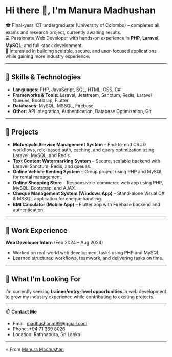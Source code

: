 # Hi there 👋, I'm Manura Madhushan  

🎓 Final-year ICT undergraduate (University of Colombo) – completed all exams and research project, currently awaiting results.  
💻 Passionate Web Developer with hands-on experience in **PHP**, **Laravel**, **MySQL**, and full-stack development.  
🚀 Interested in building scalable, secure, and user-focused applications while gaining more industry experience.  

---

## 🔧 Skills & Technologies
- **Languages:** PHP, JavaScript, SQL, HTML, CSS, C#
- **Frameworks & Tools:** Laravel, Jetstream, Sanctum, Redis, Laravel Queues, Bootstrap, Flutter  
- **Databases:** MySQL, MSSQL, Firebase  
- **Other:** API Integration, Authentication, Database Optimization, Git  

---

## 📂 Projects
- **Motorcycle Service Management System** – End-to-end CRUD workflows, role-based auth, caching, and query optimization using Laravel, MySQL, and Redis.  
- **Text Content Watermarking System** – Secure, scalable backend with Laravel Sanctum, Redis, and queues.  
- **Online Vehicle Renting System** – Group project using PHP and MySQL for rental management.  
- **Online Shopping Store** – Responsive e-commerce web app using PHP, MySQL, Bootstrap, and AJAX.  
- **Cheque Management System (Windows App)** – Stand-alone Visual C# & MSSQL application for cheque handling.  
- **BMI Calculator (Mobile App)** – Flutter app with Firebase backend and authentication.  

---

## 💼 Work Experience
**Web Developer Intern** (Feb 2024 – Aug 2024)  
- Worked on real-world web development tasks using PHP and MySQL.  
- Learned structured workflows, teamwork, and delivering tasks on time.  

---

## 🌱 What I'm Looking For
I’m currently seeking **trainee/entry-level opportunities** in web development to grow my industry experience while contributing to exciting projects.  

---

📫 **Contact Me**  
- Email: [madhushanm99@gmail.com](mailto:madhushanm99@gmail.com)  
- Phone: +94 71 369 8026  
- Location: Rathnapura, Sri Lanka  

---
⭐️ From [Manura Madhushan](https://github.com/your-github-username)  
